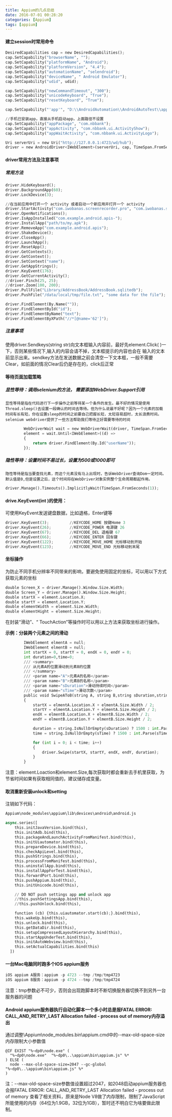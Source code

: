 ```yaml
---
title: Appium的几点总结
date: 2016-07-01 00:28:20
categories: [Appium]
tags: [appium]
---
```


#### 建立session时常用命令
```python
DesiredCapabilities cap = new DesiredCapabilities();
cap.SetCapability("browserName", "");                                                           // web 浏览器名称（'Safari' ,'Chrome'等）。如果对应用进行自动化测试，这个关键字的值应为空。
cap.SetCapability("platformName", "Android");                                                   //你要测试的手机操作系统
cap.SetCapability("platformVersion", "4.4");                                                    //手机操作系统版本
cap.SetCapability("automationName", "selendroid");                                              //你想使用的自动化测试引擎：Appium (默认) 或 Selendroid
cap.SetCapability("deviceName", " Android Emulator");                                           //使用的手机类型或模拟器类型，真机时输入Android Emulator或者手机型号
cap.SetCapability("udid", udid);                                                                //连接的物理设备的唯一设备标识,Android可以不设置

cap.SetCapability("newCommandTimeout", "300");                                                  //设置收到下一条命令的超时时间,超时appium会自动关闭session ,默认60秒
cap.SetCapability("unicodeKeyboard", "True");                                                   //支持中文输入，会自动安装Unicode 输入法。默认值为 false
cap.SetCapability("resetKeyboard", "True");                                                     //在设定了 unicodeKeyboard 关键字的 Unicode 测试结束后，重置输入法到原有状态

cap.SetCapability("'app'", "D:\\AndroidAutomation\\AndroidAutoTest\\app\\zhongchou.apk");       //未安装应用时，设置app的路径

//手机已安装app，直接从手机启动app，上面路径不设置
cap.SetCapability("appPackage", "com.nbbank");                                                  //你要启动的Android 应用对应的Activity名称|比如`MainActivity`, `.Settings`|
cap.SetCapability("appActivity", "com.nbbank.ui.ActivityShow");                                 //你想运行的Android应用的包名
cap.SetCapability("appWaitActivity", "com.nbbank.ui.ActivityLogo");                             //你想要等待启动的Android Activity名称|比如`SplashActivity`|

Uri serverUri = new Uri("http://127.0.0.1:4723/wd/hub");
driver = new AndroidDriver<IWebElement>(serverUri, cap, TimeSpan.FromSeconds(180));
```

<!--more-->

#### driver常用方法及注意事项
##### 常用方法
```python
driver.HideKeyboard();                                                                  //隐藏键盘
driver.BackgroundApp(60);                                                               //60秒后把当前应用放到后台去
driver.LockDevice(3);                                                                   //锁定屏幕

//在当前应用中打开一个 activity 或者启动一个新应用并打开一个 activity
driver.StartActivity("com.iwobanas.screenrecorder.pro", "com.iwobanas.screenrecorder.RecorderActivity");
driver.OpenNotifications();                                                             //打开下拉通知栏 只能在 Android 上使用
driver.IsAppInstalled("com.example.android.apis-");                                     //检查应用是否已经安装
driver.InstallApp("path/to/my.apk");                                                    //安装应用到设备中去
driver.RemoveApp("com.example.android.apis");                                           //从设备中删除一个应用
driver.ShakeDevice();                                                                   //模拟设备摇晃
driver.CloseApp();                                                                      //关闭应用
driver.LaunchApp();                                                                     //根据服务关键字 (desired capabilities) 启动会话 (session) 。请注意这必须在设定 autoLaunch=false 关键字时才能生效。这不是用于启动指定的 app/activities
driver.ResetApp();                                                                      //应用重置
driver.GetContexts();                                                                   //列出所有的可用上下文
driver.GetContext();                                                                    //列出当前上下文
driver.SetContext("name");                                                              //将上下文切换到默认上下文
driver.GetAppStrings();                                                                 //获取应用的字符串
driver.KeyEvent(176);                                                                   //给设备发送一个按键事件:keycode
driver.GetCurrentActivity();                                                            //获取当前 activity。只能在 Android 上使用
//driver.Pinch(25, 25);                                                                 //捏屏幕 (双指往内移动来缩小屏幕)
//driver.Zoom(100, 200);                                                                //放大屏幕 (双指往外移动来放大屏幕)
driver.PullFile("Library/AddressBook/AddressBook.sqlitedb");                            //从设备中拉出文件
driver.PushFile("/data/local/tmp/file.txt", "some data for the file");                  //推送文件到设备中去

driver.FindElement(By.Name(""));
driver.FindElementById("id");
driver.FindElementByName("text");
driver.FindElementByXPath("//*[@name='62']");
```

##### 注意事项
使用driver.Sendkeys(string str)向文本框输入内容前，最好先element.Click( )一下，否则某些情况下,输入的内容会请不掉，文本框提示的内容也会在 输入的文本前显示出来。sendkey方法在发送数据之前会清空一下文本框，一般不需要Clear，如前面的情况Clear后仍是存在的，click后正常

#### 等待页面加载策略
##### 显性等待：调用selenium的方法， 需要添加WebDriver.Support引用
    显性等待是指在代码进行下一步操作之前等待某一个条件的发生。最不好的情况是使用Thread.sleep()去设置一段确认的时间去等待。但为什么说最不好呢？因为一个元素的加载时间有长有短，你在设置sleep的时间之前要自己把握长短，太短容易超时，太长浪费时间。selenium webdriver提供了一些方法帮助我们等待正好需要等待的时间
```python
        WebDriverWait wait = new WebDriverWait(driver, TimeSpan.FromSeconds(10));
        element = wait.Until<IWebElement>((d) =>
        {
            return driver.FindElement(By.Id("userName"));
        });
```

##### 隐性等待：设置时间不易过长，设置为500或1000即可
    隐性等待是指当要查找元素，而这个元素没有马上出现时，告诉WebDriver查询Dom一定时间。默认值是0,但是设置之后，这个时间将在WebDriver对象实例整个生命周期都起作用。
```python
driver.Manage().Timeouts().ImplicitlyWait(TimeSpan.FromSeconds(1));
```

#### drive.KeyEvent(int )的使用：
可使用KeyEvent发送键盘数据，比如退格，Enter键等
```python
driver.KeyEvent(3);         //KEYCODE_HOME 按键Home 3
driver.KeyEvent(26);        //KEYCODE_POWER 电源键 26
driver.KeyEvent(67);        //KEYCODE_DEL 退格键 67
driver.KeyEvent(66);        //KEYCODE_ENTER 回车键
driver.KeyEvent(122);       //KEYCODE_MOVE_HOME 光标移动到开始
driver.KeyEvent(123);       //KEYCODE_MOVE_END 光标移动到末尾
```

#### 坐标操作
为防止不同手机分辨率不同带来的影响，要避免使用固定的坐标，可以用以下方式获取元素的坐标
```python
double Screen_X = driver.Manage().Window.Size.Width;                    //获取手机屏幕宽度
double Screen_Y = driver.Manage().Window.Size.Height;                   //获取手机屏幕高度
double startX = element.Location.X;                                     //获取元素的起点坐标，即元素最左上角点的横坐标
double startY = element.Location.Y;                                     //获取元素的起点坐标，即元素最左上角点的纵坐标
double elementWidth = element.Size.Width;                               //获取元素的宽度
double elementHight = element.Size.Height;                              //获取元素的宽度
```

在封装“滑动”、“ TouchAction”等操作时可以用以上方法来获取坐标进行操作。

**示例：分装两个元素之间的滑动**
```python
        IWebElement elmentA = null;
        IWebElement elmentB = null;
        int startX = 0, startY = 0, endX = 0, endY = 0;
        int duration=0,time=0;
        /// <summary>
        /// 从元素A的位置滑动到元素B的位置
        /// </summary>
        /// <param name="A">元素A的名称</param>
        /// <param name="B">元素B的名称</param>
        /// <param name="sDuration">滑动持续时间</param>
        /// <param name="sTime">滑动次数</param>
        public void SwipeAToB(string A, string B,string sDuration,string sTime)
        {
            startX = elmentA.Location.X + elmentA.Size.Width / 2;                           //元素A的中心横坐标
            startY = elmentA.Location.Y + elmentA.Size.Height / 2;                          //元素A的中心纵坐标
            endX = elmentB.Location.X + elmentB.Size.Width / 2;                             //元素B的中心横坐标
            endY = elmentB.Location.Y + elmentB.Size.Height / 2;                            //元素B的中心纵坐标

            duration = string.IsNullOrEmpty(sDuration) ? 1500 : int.Parse(sDuration);       //持续时间为空时，默认设置为1500毫秒
            time = string.IsNullOrEmpty(sTime) ? 1500 : int.Parse(sTime);                   //滑动次数为空时，默认设置为滑动1次

            for (int i = 0; i < time; i++)
            {
                driver.Swipe(startX, startY, endX, endY, duration);
            }
        }
```
注意：element.Loaction和element.Size,每次获取时都会重新去手机里获取，为节省时间如果有获取相同值的，建议储存成变量。

#### 取消重新安装unlock和setting
注销如下代码：
```python
Appium\node_modules\appium\lib\devices\android\android.js
```

```python
async.series([
    this.initJavaVersion.bind(this),
    this.initAdb.bind(this),
    this.packageAndLaunchActivityFromManifest.bind(this),
    this.initUiautomator.bind(this),
    this.prepareDevice.bind(this),
    this.checkApiLevel.bind(this),
    this.pushStrings.bind(this),
    this.processFromManifest.bind(this),
    this.uninstallApp.bind(this),
    this.installAppForTest.bind(this),
    this.forwardPort.bind(this),
    this.pushAppium.bind(this),
    this.initUnicode.bind(this),

    // DO NOT push settings app and unlock app
    //this.pushSettingsApp.bind(this),
    //this.pushUnlock.bind(this),

    function (cb) {this.uiautomator.start(cb);}.bind(this),
    this.wakeUp.bind(this),
    this.unlock.bind(this),
    this.getDataDir.bind(this),
    this.setupCompressedLayoutHierarchy.bind(this),
    this.startAppUnderTest.bind(this),
    this.initAutoWebview.bind(this),
    this.setActualCapabilities.bind(this)
  ])
```

#### 一台Mac电脑同时跑多个IOS appium服务

```python
iOS appium A服务：appium -p 4723 --tmp /tmp/tmp4723
iOS appium B服务：appium -p 4724 --tmp /tmp/tmp4724
```
注意：tmp参数必不可少，否则会出现跑脚本时不断切换服务器切换不到另外一台服务器的问题

#### Android appium服务器执行自动化脚本一个多小时总是报FATAL ERROR: CALL_AND_RETRY_LAST Allocation failed - process out of memory内存溢出
通过调整\Appium\node_modules.bin\appium.cmd中的--max-old-space-size内存限制大小参数值
```
@IF EXIST "%~dp0\node.exe" (
  "%~dp0\node.exe"  "%~dp0\..\appium\bin\appium.js" %*
) ELSE (
  node --max-old-space-size=2047 --gc-global  "%~dp0\..\appium\bin\appium.js" %*
)
```
注：--max-old-space-size参数值设置超过2047，如2048启动appium服务器也会报FATAL ERROR: CALL_AND_RETRY_LAST Allocation failed - process out of memory
查看了相关资料，原来是Node V8做了内存限制，限制了JavaScript所能使用的内存（64位为1.9GB，32位为1GB），暂时还不明白它为啥要做此限制。
